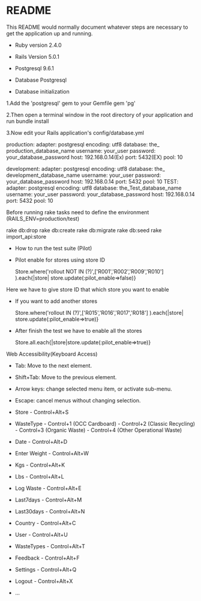 # README

This README would normally document whatever steps are necessary to get the
application up and running.

* Ruby version 2.4.0
* Rails Version 5.0.1
* Postgresql 9.6.1


* Database  Postgresql

* Database initialization

1.Add the 'postgresql' gem to your Gemfile
   gem 'pg'

2.Then open a terminal window in the root directory of your application and run
   bundle install

3.Now edit your Rails application's config/database.yml
 
production:
   adapter: postgresql
   encoding: utf8
   database: the_ production_database_name
   username: your_user
   password: your_database_password
   host: 192.168.0.14(Ex)
   port: 5432(EX)
   pool: 10

 development:
   adapter: postgresql
   encoding: utf8
   database: the_ development_database_name
   username: your_user
   password: your_database_password
   host: 192.168.0.14
   port: 5432
   pool: 10
 TEST:
   adapter: postgresql
   encoding: utf8
   database: the_Test_database_name
   username: your_user
   password: your_database_password
   host: 192.168.0.14
   port: 5432
   pool: 10

Before running rake tasks need to define the environment (RAILS_ENV=production/test)

rake db:drop
rake db:create
rake db:migrate
rake db:seed
rake import_api:store


* How to run the test suite (Pilot)

* Pilot enable for stores using store ID
   
   Store.where('rollout NOT IN (?)',['R001','R002','R009','R010'] ).each{|store| store.update(:pilot_enable=>false)}

Here we have to give store ID that which store you want to enable 

* If you want to add another stores
   
   Store.where('rollout IN (?)',['R015','R016','R017','R018'] ).each{|store| store.update(:pilot_enable=>true)}

* After finish the test we have to enable all the stores
   
   Store.all.each{|store|store.update(:pilot_enable=>true)}



Web Accessibility(Keyboard Access)

* Tab: Move to the next element.
* Shift+Tab: Move to the previous element.
* Arrow keys: change selected menu item, or activate sub-menu.
* Escape: cancel menus without changing selection.


* Store        - Control+Alt+S
* WasteType    - Control+1 (OCC Cardboard)
               - Control+2 (Classic Recycling)
               - Control+3 (Organic Waste)
               - Control+4 (Other Operational Waste)
* Date         - Control+Alt+D
* Enter Weight - Control+Alt+W
* Kgs          - Control+Alt+K
* Lbs          - Control+Alt+L
* Log Waste    - Control+Alt+E
* Last7days    - Control+Alt+M
* Last30days   - Control+Alt+N
* Country      - Control+Alt+C
* User         - Control+Alt+U
* WasteTypes   - Control+Alt+T
* Feedback     - Control+Alt+F
* Settings     - Control+Alt+Q
* Logout       - Control+Alt+X



* ...
